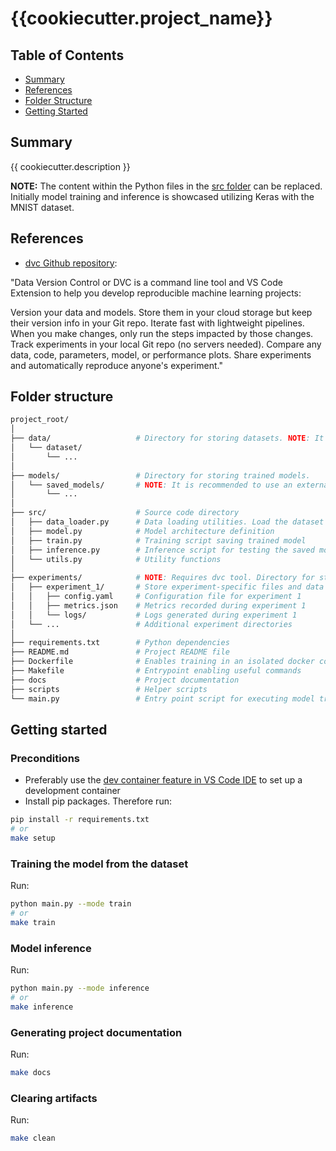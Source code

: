 # {{cookiecutter.project_name}}

## Table of Contents

- [Summary](#summary)
- [References](#references)
- [Folder Structure](#folder-structure)
- [Getting Started](#getting-started)

## Summary

{{ cookiecutter.description }}

**NOTE:** The content within the Python files in the [src folder](./src/) can be replaced. Initially model training and inference is showcased utilizing Keras with the MNIST dataset.

## References

- [dvc Github repository](https://github.com/iterative/dvc):

"Data Version Control or DVC is a command line tool and VS Code Extension to help you develop reproducible machine learning projects:

Version your data and models. Store them in your cloud storage but keep their version info in your Git repo.
Iterate fast with lightweight pipelines. When you make changes, only run the steps impacted by those changes.
Track experiments in your local Git repo (no servers needed).
Compare any data, code, parameters, model, or performance plots.
Share experiments and automatically reproduce anyone's experiment."

## Folder structure

```sh
project_root/
│
├── data/                   # Directory for storing datasets. NOTE: It is recommended to use an external BLOB storage for managing data to maintain a lean GitHub repository.
│   └── dataset/
│       └── ...
│
├── models/                 # Directory for storing trained models. 
│   └── saved_models/       # NOTE: It is recommended to use an external BLOB storage for managing models to maintain a lean GitHub repository.
│       └── ...
│
├── src/                    # Source code directory
│   ├── data_loader.py      # Data loading utilities. Load the dataset from the specified directory (data/ in this case) or from external sources like databases or APIs
│   ├── model.py            # Model architecture definition
│   ├── train.py            # Training script saving trained model
│   ├── inference.py        # Inference script for testing the saved model
│   └── utils.py            # Utility functions
│
├── experiments/            # NOTE: Requires dvc tool. Directory for storing experiment configurations, results, and logs
│   ├── experiment_1/       # Store experiment-specific files and data here
│   │   ├── config.yaml     # Configuration file for experiment 1
│   │   ├── metrics.json    # Metrics recorded during experiment 1
│   │   └── logs/           # Logs generated during experiment 1
│   └── ...                 # Additional experiment directories
│
├── requirements.txt        # Python dependencies
├── README.md               # Project README file
├── Dockerfile              # Enables training in an isolated docker container
├── Makefile                # Entrypoint enabling useful commands
├── docs                    # Project documentation
├── scripts                 # Helper scripts
└── main.py                 # Entry point script for executing model training or inference
```

## Getting started

### Preconditions

- Preferably use the [dev container feature in VS Code IDE](https://code.visualstudio.com/docs/devcontainers/containers) to set up a development container
- Install pip packages. Therefore run:

```sh
pip install -r requirements.txt
# or
make setup
```

### Training the model from the dataset

Run:

```sh
python main.py --mode train
# or
make train
```

### Model inference

Run:

```sh
python main.py --mode inference
# or
make inference
```

### Generating project documentation

Run:

```sh
make docs
```

### Clearing artifacts

Run:

```sh
make clean
```